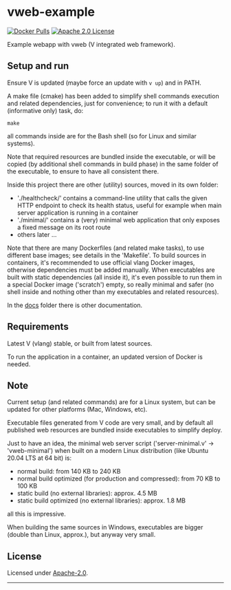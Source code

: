 # vweb-example

  [![Docker Pulls](https://img.shields.io/docker/pulls/smartiniatdocker09/vweb-example.svg)](https://hub.docker.com/r/smartiniatdocker09/vweb-example/)
  [![Apache 2.0 License](https://img.shields.io/badge/license-Apache_2.0-green.svg?style=flat)](./LICENSE)

Example webapp with vweb (V integrated web framework).


## Setup and run

Ensure V is updated (maybe force an update with `v up`) and in PATH.

A make file (cmake) has been added to simplify shell commands execution and related dependencies, 
just for convenience; to run it with a default (informative only) task, do:
```
make
```
all commands inside are for the Bash shell (so for Linux and similar systems).

Note that required resources are bundled inside the executable, 
or will be copied (by additional shell commands in build phase) in the same folder of the executable, 
to ensure to have all consistent there.

Inside this project there are other (utility) sources, moved in its own folder:
- './healthcheck/' contains a command-line utility that calls the given HTTP endpoint 
  to check its health status, useful for example when main server application is running in a container
- './minimal/' contains a (very) minimal web application that only exposes 
  a fixed message on its root route
- others later ...

Note that there are many Dockerfiles (and related make tasks), to use different base images; 
see details in the 'Makefile'. To build sources in containers, it's recommended to use 
official vlang Docker images, otherwise dependencies must be added manually.
When executables are built with static dependencies (all inside it), it's even possible 
to run them in a special Docker image ('scratch') empty, so really minimal and safer 
(no shell inside and nothing other than my executables and related resources).

In the [docs](./docs/) folder there is other documentation.


## Requirements

Latest V (vlang) stable, or built from latest sources.

To run the application in a container, an updated version of Docker is needed.


## Note

Current setup (and related commands) are for a Linux system, 
but can be updated for other platforms (Mac, Windows, etc).

Executable files generated from V code are very small, 
and by default all published web resources are bundled inside executables 
to simplify deploy.

Just to have an idea, the minimal web server script ('server-minimal.v' -> 'vweb-minimal') 
when built on a modern Linux distribution (like Ubuntu 20.04 LTS at 64 bit) is:
- normal build: from 140 KB to 240 KB
- normal build optimized (for production and compressed): from 70 KB to 100 KB
- static build (no external libraries): approx. 4.5 MB
- static build optimized (no external libraries): approx. 1.8 MB

all this is impressive.

When building the same sources in Windows, executables are bigger 
(double than Linux, approx.), but anyway very small.


## License

Licensed under [Apache-2.0](./LICENSE).

----
